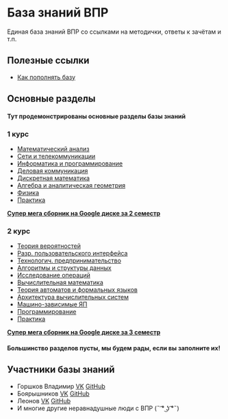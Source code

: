 # База знаний ВПР

Единая база знаний ВПР со ссылками на методички, ответы к зачётам и т.п.

## Полезные ссылки

- [Как пополнять базу](/howto.md)

## Основные разделы

#### Тут продемонстрированы основные разделы базы знаний 

### 1 курс
- [Математический анализ](/items/matanal/menu.md)
- [Сети и телекоммуникации](/items/seti/README.md)
- [Информатика и программирование](/items/inf1/main.md)
- [Деловая коммуникация](/items/delkom/README.md)
- [Дискретная математика](/items/discrete/README.md)
- [Алгебра и аналитическая геометрия](/items/algem/README.md)
- [Физика](/items/physics/README.md)
- [Практика](/items/pract1/README.md)

[**Супер мега сборник на Google диске за 2 семестр**](https://drive.google.com/drive/folders/1OKM2yYlsrIai8Zd_68wvKkQ9lldgY4i0?usp=sharing)

### 2 курс
- [Теория вероятностей](/items/teorver/README.md)
- [Разр. пользовательского интерфейса](/items/dui/README.md)
- [Технологич. предпринимательство](/items/techpred/README.md)
- [Алгоритмы и структуры данных](/items/algstr/README.md)
- [Исследование операций](/items/expop/README.md)
- [Вычислительная математика](/items/vychmat/README.md)
- [Теория автоматов и формальных языков](/items/teorof/README.md)
- [Архитектура вычислительных систем](/items/avys/README.md)
- [Машино-зависимые ЯП](/items/mzyp/README.md)
- [Программирование](/items/prog2/README.md)
- [Практика](/items/pract2/README.md)

[**Супер мега сборник на Google диске за 3 семестр**](https://drive.google.com/drive/folders/1mdPBKOMceLdzK89-oAb0EhYICUDNMSyd?usp=sharing)

#### Большинство разделов пусты, мы будем рады, если вы заполните их!

## Участники базы знаний

- Горшков Владимир [VK](https://vk.com/wkeep) [GitHub](https://github.com/whitekeep)
- Боярышников [VK](https://vk.com/jkearnsl) [GitHub](https://github.com/jkearnsl)
- Леонов [VK](https://vk.com/mxsleo) [GitHub](https://github.com/mxsleo)
- И многие другие неравнадушные люди с ВПР (˵ ͡° ͜ʖ ͡°˵)
